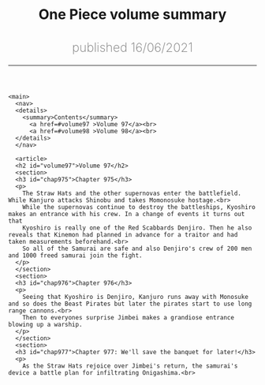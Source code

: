 <!DOCTYPE html>
<html>
  <head>
    <link href="styles/looks.css" rel="stylesheet">
  </head>
  
  <body>
    <header>
      <h1>One Piece volume summary</h1>
      <h2 style="color: #767676; font-size: 25px; font-weight: 150;">published 16/06/2021</h2>
      <hr></hr>
    </header>
  
    <main>
      <nav>
      <details>
        <summary>Contents</summary>
          <a href=#volume97 >Volume 97</a><br>
          <a href=#volume98 >Volume 98</a><br>
      </details>
      </nav>
      
      <article>
      <h2 id="volume97">Volume 97</h2>
      <section>
      <h3 id="chap975">Chapter 975</h3>
      <p>
        The Straw Hats and the other supernovas enter the battlefield. While Kanjuro attacks Shinobu and takes Momonosuke hostage.<br>
        While the supernovas continue to destroy the battleships, Kyoshiro makes an entrance with his crew. In a change of events it turns out that
        Kyoshiro is really one of the Red Scabbards Denjiro. Then he also reveals that Kinemon had planned in advance for a traitor and had taken measurements beforehand.<br>
        So all of the Samurai are safe and also Denjiro's crew of 200 men and 1000 freed samurai join the fight.
      </p>
      </section>
      <section>
      <h3 id="chap976">Chapter 976</h3>
      <p>
        Seeing that Kyoshiro is Denjiro, Kanjuro runs away with Monosuke and so does the Beast Pirates but later the pirates start to use long range cannons.<br>
        Then to everyones surprise Jimbei makes a grandiose entrance blowing up a warship.
      </p>
      </section>
      <section>
      <h3 id="chap977">Chapter 977: We'll save the banquet for later!</h3>
      <p>
        As the Straw Hats rejoice over Jimbei's return, the samurai's device a battle plan for infiltrating Onigashima.<br>
        
    
  </body>
</html>
